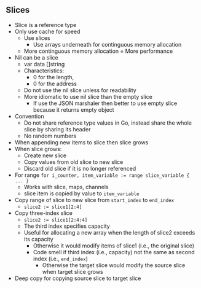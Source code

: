 ## Slices

- Slice is a reference type
- Only use cache for speed
  - Use slices
    - Use arrays underneath for continguous memory allocation
  - More continguous memory allocation = More performance
- Nil can be a slice
  - var data []string
  - Characteristics:
    - 0 for the length,
    - 0 for the address
  - Do not use the nil slice unless for readability
  - More idiomatic to use nil slice than the empty slice
    - If use the JSON marshaler then better to use empty slice because it returns empty object
- Convention
  - Do not share reference type values in Go, instead share the whole slice by sharing its header
  - No random numbers
- When appending new items to slice then slice grows
- When slice grows:
  - Create new slice
  - Copy values from old slice to new slice
  - Discard old slice if it is no longer referenced
- For range `for i_counter, item_variable := range slice_variable { ... }`
  - Works with slice, maps, channels
  - slice item is copied by value to `item_variable`
- Copy range of slice to new slice from `start_index` to `end_index`
  - `slice2 := slice1[2:4]`
- Copy three-index slice
  - `slice2 := slice1[2:4:4]`
  - The third index specifies capacity
  - Useful for allocating a new array when the length of slice2 exceeds its capacity
    - Otherwise it would modify items of slice1 (i.e., the original slice)
    - Code smell if third index (i.e., capacity) not the same as second index (i.e., `end_index`)
      - Otherwise the target slice would modify the source slice when target slice grows
- Deep copy for copying source slice to target slice
